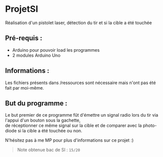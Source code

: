 # ProjetSI
Réalisation d'un pistolet laser, détection du tir et si la cible a été touchée  

## Pré-requis :
- Arduino pour pouvoir load les programmes  
- 2 modules Arduino Uno  

## Informations :
Les fichiers présents dans /ressources sont nécessaire mais n'ont pas été fait par moi-même.  

## But du programme :
Le but premier de ce programme fût d'émettre un signal radio lors du tir via l'appui d'un bouton sous la gachette,  
de réceptionner ce même signal sur la cible et de comparer avec la photo-diode si la cible a été touchée ou non. 

N'hésitez pas à me MP pour plus d'informations sur ce projet :)

> Note obtenue bac de SI : `15/20`
